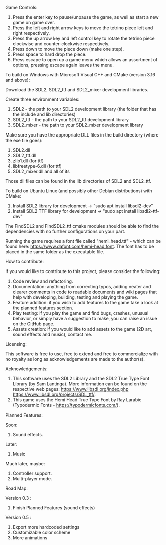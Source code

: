 Game Controls:

1) Press the enter key to pause/unpause the game, as well as start a new game on game over.
2) Press the left and right arrow keys to move the tetrino piece left and right respectively.
3) Press the up arrow key and left control key to rotate the tetrino piece clockwise and counter-clockwise respectively.
4) Press down to move the piece down (make one step).
5) Press space to hard drop the piece.
6) Press escape to open up a game menu which allows an assortment of options, pressing escape again leaves the menu.

To build on Windows with Microsoft Visual C++ and CMake (version 3.16 and above):

Download the SDL2, SDL2_ttf and SDL2_mixer development libraries. 

Create three environment variables:
1) SDL2 - the path to your SDL2 development library (the folder that has the include and lib directories)
2) SDL2_ttf - the path to your SDL2_ttf development library
3) SDL2_mixer - the path to your SDL2_mixer development library

Make sure you have the appropriate DLL files in the build directory (where the exe file goes):
1) SDL2.dll
2) SDL2_ttf.dll
3) zlib1.dll (for ttf)
4) libfreetype-6.dll (for ttf)
5) SDL2_mixer.dll and all of its 

Those dll files can be found in the lib directories of SDL2 and SDL2_ttf.

To build on Ubuntu Linux (and possibly other Debian distributions) with CMake:

1) Install SDL2 library for development -> "sudo apt install libsdl2-dev"
2) Install SDL2 TTF library for development -> "sudo apt install libsdl2-ttf-dev"

The FindSDL2 and FindSDL2_ttf cmake modules should be able to find the dependencies with no further configurations on your part.

Running the game requires a font file called "hemi_head.ttf" - which can be found here: https://www.dafont.com/hemi-head.font.
The font has to be placed in the same folder as the executable file.

How to contribute:

If you would like to contribute to this project, please consider the following:

1) Code review and refactoring.
2) Documentation: anything from correcting typos, adding neater and clearer comments in code to readable documents and wiki pages that help with developing, building, testing and playing the game.
3) Feature addition: if you wish to add features to the game take a look at the planned features section. 
4) Play testing: if you play the game and find bugs, crashes, unusual behavior, or simply have a suggestion to make, you can raise an issue on the GitHub page.
5) Assets creation: if you would like to add assets to the game (2D art, sound effects and music), contact me.

Licensing:

This software is free to use, free to extend and free to commercialize with no royalty as long as acknowledgements are made to the author(s).

Acknowledgements:

1) This software uses the SDL2 Library and the SDL2 True Type Font Library (by Sam Lantinga). More information can be found on the respective web pages: https://www.libsdl.org/index.php https://www.libsdl.org/projects/SDL_ttf/. 
2) This game uses the Hemi Head True Type Font by Ray Larabie (Typodermic Fonts - https://typodermicfonts.com/).

Planned Features:

Soon:

1) Sound effects.

Later:
1) Music

Much later, maybe:

1) Controller support.
2) Multi-player mode.

Road Map:

Version 0.3 :

1) Finish Planned Features (sound effects)

Version 0.5 : 

1) Export more hardcoded settings
2) Customizable color scheme
3) More animations